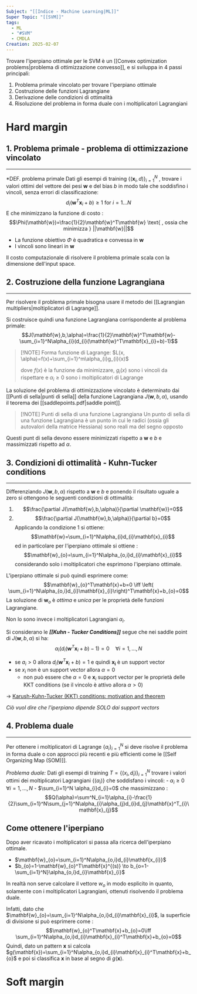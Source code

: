 ```yaml
---
Subject: "[[Indice - Machine Learning|ML]]"
Super Topic: "[[SVM]]"
tags:
  - ML
  - "#SVM"
  - CMDLA
Creation: 2025-02-07
---
```

Trovare l'iperpiano ottimale per le SVM è un [[Convex optimization problems|problema di ottimizzazione convesso]], e si sviluppa in 4 passi principali:
1. Problema primale vincolato per trovare l'iperpiano ottimale 
2. Costruzione delle funzioni Lagrangiane
3. Derivazione delle condizioni di ottimalità
4. Risoluzione del problema in forma duale con i moltiplicatori Lagrangiani


# Hard margin
## 1. Problema primale - problema di ottimizzazione vincolato
---

*DEF. problema primale
	Dati gli esempi di training $\{(\mathbf{x}_{i},d_{})\}^N_{i=1}$ , trovare i valori ottimi del vettore dei pesi $\mathbf{w}$ e del bias $b$ in modo tale che soddisfino i vincoli, senza errori di classificazione:
	$$d_{i}(\mathbf{w}^T\mathbf{x}_{i}+b)\geq 1 \text{  for } i =1\dots N$$
	E che minimizzano la funzione di costo :$$\Phi(\mathbf{w})=\frac{1}{2}\mathbf{w}^T\mathbf{w} \text{ , ossia che minimizza } ||\mathbf{w}||$$

- La funzione obiettivo $\Phi$ è quadratica e convessa in $\mathbf{w}$
- I vincoli sono lineari in  $\mathbf{w}$

Il costo computazionale di risolvere il problema primale scala con la dimensione dell'input space.


## 2. Costruzione della funzione Lagrangiana
---

Per risolvere il problema primale bisogna usare il metodo dei [[Lagrangian multipliers|moltiplicatori di Lagrange]].

Si costruisce quindi una funzione Lagrangiana corrispondente al problema primale:
$$J(\mathbf{w},b,\alpha)=\frac{1}{2}\mathbf{w}^T\mathbf{w}-\sum_{i=1}^N\alpha_{i}(d_{i}(\mathbf{w}^T\mathbf{x}_{i}+b)-1)$$

> [!NOTE] Forma funzione di Lagrange:
> $L(x, \alpha)=f(x)+\sum_{i=1}^m\alpha_{i}g_{i}(x)$
> 
> dove $f(x)$ è la funzione da minimizzare, $g_{i}(x)$ sono i vincoli da rispettare e $\alpha_{i}\geq 0$ sono i moltiplicatori di Lagrange 

La soluzione del problema di ottimizzazione vincolato è determinato dai [[Punti di sella|punti di sella]] della funzione Lagrangiana $J(\mathbf{w},b,\alpha)$, usando il teorema dei [[saddlepoints.pdf|saddle point]].


> [!NOTE] Punti di sella di una funzione Lagrangiana
> Un punto di sella di una funzione Lagrangiana è un punto in cui le radici  (ossia gli autovalori della matrice Hessiana) sono reali ma del segno opposto

Questi punt di sella devono essere minimizzati rispetto a $\mathbf{w}$ e $b$ e massimizzati rispetto ad $\alpha$.

## 3. Condizioni di ottimalità - Kuhn-Tucker conditions
---

Differenziando $J(\mathbf{w},b, \alpha )$ rispetto a $\mathbf{w}$ e $b$ e ponendo il risultato uguale a zero si ottengono le seguenti condizioni di ottimalità:

1. $$\frac{\partial J(\mathbf{w},b,\alpha)}{\partial \mathbf{w}}=0$$
2. $$\frac{\partial J(\mathbf{w},b,\alpha)}{\partial b}=0$$
Applicando la condizione 1 si ottiene:$$\mathbf{w}=\sum_{i=1}^N\alpha_{i}d_{i}\mathbf{x}_{i}$$ ed in particolare per l'iperpiano ottimale si ottiene :$$\mathbf{w}_{o}=\sum_{i=1}^N\alpha_{o,i}d_{i}\mathbf{x}_{i}$$ considerando solo i moltiplicatori che esprimono l'iperpiano ottimale.

L'iperpiano ottimale si può quindi esprimere come:$$\mathbf{w}_{o}^T\mathbf{x}+b=0 \iff \left( \sum_{i=1}^N\alpha_{o,i}d_{i}\mathbf{x}_{i}\right)^T\mathbf{x}+b_{o}=0$$
La soluzione di $\mathbf{w}_{o}$ è *ottima* e *unica* per le proprietà delle funzioni Lagrangiane.

Non lo sono invece i moltiplicatori Lagrangiani $\alpha_{i}$.

Si considerano le ***[[Kuhn - Tucker Conditions]]*** segue che nei saddle point di $J(\mathbf{w},b,\alpha)$ si ha:$$\alpha_{i}(d_{i}(\mathbf{w}^T\mathbf{x}_{i}+b)-1)=0 \quad \forall i=1,\dots,N$$
- se $a_{i}>0$ allora $d_{i}(\mathbf{w}^T\mathbf{x}_{i}+b)=1$ e quindi $\mathbf{x_{i}}$ è un support vector
- se $x_{i}$ non è un support vector allora $\alpha=0$
	- non può essere che $\alpha=0$ e $\mathbf{x}_{i}$ support vector per le proprietà delle KKT conditions (se il vincolo è attivo allora $\alpha>0$)

-> [Karush-Kuhn-Tucker (KKT) conditions: motivation and theorem](https://youtu.be/K3L7UYnZuZ4?si=QfOg6Mw4mZbKIIir)

*Ciò vuol dire che l'iperpiano dipende SOLO dai support vectors*


## 4. Problema duale
---
Per ottenere i moltiplicatori di Lagrange $\{a_{i} \}_{i=1}^N$ si deve risolve il problema in forma duale o con approcci più recenti e più efficienti come le [[Self Organizing Map (SOM)]].

*Problema duale:*
	Dati gli esempi di training $T=\{(x_{i},d_{i})\}^N_{i=1}$ trovare i valori ottimi dei moltiplicatori Lagrangiani $\{(\alpha_{i})\}$
	che soddisfano i vincoli:
	-  $\alpha_{i}\geq 0 \quad \forall i=1,\dots,N$
	- $\sum_{i=1}^N \alpha_{i}d_{i}=0$
	che massimizzano :$$Q(\alpha)=\sum^N_{i=1}\alpha_{i}-\frac{1}{2}\sum_{i=1}^N\sum_{j=1}^N\alpha_{i}\alpha_{j}d_{i}d_{j}\mathbf{x}^T_{i}\mathbf{x}_{j}$$


## Come ottenere l'iperpiano

Dopo aver ricavato i moltiplicatori si passa alla ricerca dell'iperpiano ottimale.
- $\mathbf{w}_{o}=\sum_{i=1}^N\alpha_{o,i}d_{i}\mathbf{x_{i}}$
- $b_{o}=1-\mathbf{w}_{o}^T\mathbf{x}^{(s)} \to b_{o=1-\sum_{i=1}^N}\alpha_{o,i}d_{i}\mathbf{x}_{i}$

In realtà non serve calcolare il vettore $w_{o}$ in modo esplicito in quanto, solamente con i moltiplicatori Lagrangiani, ottenuti risolvendo il problema duale.

Infatti, dato che $\mathbf{w}_{o}=\sum_{i=1}^N\alpha_{o,i}d_{i}\mathbf{x}_{i}$, la superficie di divisione si può esprimere come : $$\mathbf{w}_{o}^T\mathbf{x}+b_{o}=0\iff \sum_{i=1}^N\alpha_{o,i}d_{i}\mathbf{x}_{i}^T\mathbf{x}+b_{o}=0$$
Quindi, dato un pattern $\mathbf{x}$ si calcola $g(\mathbf{x})=\sum_{i=1}^N\alpha_{o,i}d_{i}\mathbf{x}_{i}^T\mathbf{x}+b_{o}$ e poi si classifica $\mathbf{x}$ in base al segno di $g(\mathbf{x})$.

# Soft margin